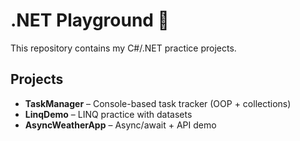 # .NET Playground 🚀

This repository contains my C#/.NET practice projects.

## Projects
- **TaskManager** – Console-based task tracker (OOP + collections)
- **LinqDemo** – LINQ practice with datasets
- **AsyncWeatherApp** – Async/await + API demo
